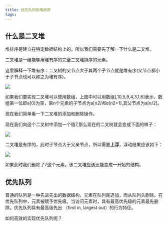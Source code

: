 ```yaml
---
title: 优先队列和堆排序
tags: 
---
```

## 什么是二叉堆
堆排序是建立在特定数据结构上的，所以我们需要先了解一下什么是二叉堆。

二叉堆是一组能够用堆有序的完全二叉堆排序的元素。

这里解释一下堆有序：二叉树的父节点大于其两个子节点就是堆有序(父节点都小于子节点也可以称之为堆有序)。

![](/images/56.png)

如果我们要实现二叉堆可以使用数组，上图中可以用数组[,10,5,9,4,3,1,6]表示，数组第一位即a[0]为空，第n个元素的子节点为a[n*2]和a[n*2+1],其父节点为a[n/2]。

现在我们简单看一下二叉堆的添加和删除操作。

现在我们向这个二叉树中添加一个值7,那么现在的二叉树就会变成下面的样子：

![](/images/57.png)

二叉堆是有序的，此时子节点大于父亲节点，所以需要**上浮**，浮动结果应该如下：

![](/images/58.png)

如果此时我们删除了7这个元素，该二叉堆应该还能变成一开始的结构。

## 优先队列
普通的队列是一种先进先出的数据结构，元素在队列尾追加，而从队列头删除。在优先队列中，元素被赋予优先级。当访问元素时，具有最高优先级的元素最先删除。优先队列具有最高级先出 （first in, largest out）的行为特征。

如何高效的实现优先队列呢？